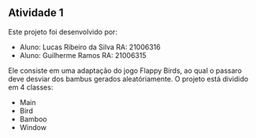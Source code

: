 ## Atividade 1 

Este projeto foi desenvolvido por:

* Aluno: Lucas Ribeiro da Silva     RA: 21006316
* Aluno: Guilherme Ramos            RA: 21006315

Ele consiste em uma adaptação do jogo Flappy Birds, ao qual o passaro deve desviar dos bambus gerados aleatóriamente. O projeto está dividido em 4 classes:

* Main
* Bird
* Bamboo
* Window


